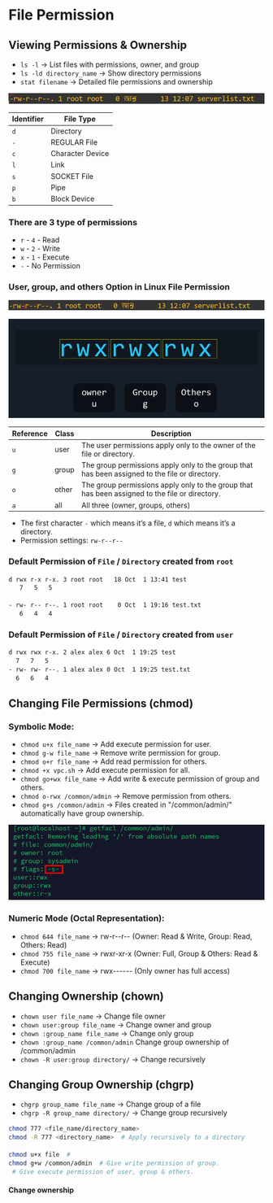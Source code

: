 # File Permission 

## Viewing Permissions & Ownership
- `ls -l` → List files with permissions, owner, and group
- `ls -ld directory_name` → Show directory permissions
- `stat filename` → Detailed file permissions and ownership


![image alt](https://github.com/mohimenulislam/Linux-Command-Line/blob/0907537b8a64a24126f4fb0e007c25f5da923a6c/Img/file%20permission.png)

Identifier |	File Type 
--- | --- |
 `d` | Directory
 `-` | REGULAR File
 `c` | Character Device
 `l` | Link
 `s` | SOCKET File
 `p` | Pipe
 `b` | Block Device

### There are 3 type of permissions 

- `r` - `4` - Read
- `w` - `2` - Write
- `x` - `1` - Execute
- `-` - No Permission 

### User, group, and others Option in Linux File Permission

![image alt](https://github.com/mohimenulislam/Linux-Command-Line/blob/54248661b4dce832f420629675f5624a18223e6d/Img/file%20permission1.png)

![image alt](https://github.com/mohimenulislam/Linux-Command-Line/blob/54248661b4dce832f420629675f5624a18223e6d/Img/file%20permission2.png)


Reference |	Class  | 	Description
--- | ---| --- |
`u` | user | The user permissions apply only to the owner of the file or directory.
`g` |  group | The group permissions apply only to the group that has been assigned to the file or directory.
`o` | other | The group permissions apply only to the group that has been assigned to the file or directory.
`a` | all | All three (owner, groups, others)


 - The first character `-` which means it’s a file, `d` which means it’s a directory.
 - Permission settings: `rw-r--r--`


### Default Permission of `File` / `Directory` created from `root`

```bash
d rwx r-x r-x. 3 root root   18 Oct  1 13:41 test
   7   5   5
   
- rw- r-- r--. 1 root root    0 Oct  1 19:16 test.txt
   6   4   4
```



### Default Permission of `File` / `Directory` created from `user`

```bash
d rwx rwx r-x. 2 alex alex 6 Oct  1 19:25 test
  7   7   5
- rw- rw- r--. 1 alex alex 0 Oct  1 19:25 test.txt
  6   6   4 
```

## Changing File Permissions (chmod)

### Symbolic Mode:

- `chmod u+x file_name` → Add execute permission for user.
- `chmod g-w file_name` → Remove write permission for group.
- `chmod o+r file_name` → Add read permission for others.
- `chmod +x vpc.sh` → Add execute permission for all.
- `chmod go+wx file_name` → Add write & execute permission of group and others.
- `chmod o-rwx /common/admin` → Remove permission from others.
- `chmod g+s /common/admin` → Files created in "/common/admin/" automatically have group ownership.
  
![image](https://github.com/mohimenulislam/Linux-Command-Line/blob/3e1beab0df8f13a789ef915f1e62cf2881896b60/Img/groupownership.png)

### Numeric Mode (Octal Representation):

- `chmod 644 file_name` → rw-r--r-- (Owner: Read & Write, Group: Read, Others: Read)
- `chmod 755 file_name` → rwxr-xr-x (Owner: Full, Group & Others: Read & Execute)
- `chmod 700 file_name` → rwx------ (Only owner has full access)

## Changing Ownership (chown)
- `chown user file_name` → Change file owner
- `chown user:group file_name` → Change owner and group
- `chown :group_name file_name` → Change only group
- `chown :group_name /common/admin` Change group ownership of /common/admin
- `chown -R user:group directory/` → Change recursively


## Changing Group Ownership (chgrp)
- `chgrp group_name file_name` → Change group of a file
- `chgrp -R group_name directory/` → Change group recursively

```bash
chmod 777 <file_name/directory_name>
chmod -R 777 <directory_name>  # Apply recursively to a directory

chmod u+x file  #
chmod g+w /common/admin  # Give write permission of group.
 # Give execute permission of user, group & others.

```

#### Change ownership 

```bash

```

